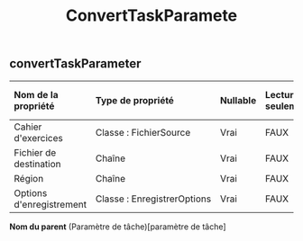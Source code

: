 ﻿---
title: ConvertTaskParamete
second_title: Aspose.Cells Cloud Documen
type: docs
url: /fr/specification/model/converttaskparameter/
description: "Aspose.Cells Spécification du modèle cloud : ConvertTaskParameter. Gérez sans effort Excel et d'autres feuilles de calcul avec des fonctionnalités telles que l'ouverture, la génération, l'édition, le fractionnement, la fusion, la comparaison et la conversion."
weight: 50
---
## **convertTaskParameter**

 

| Nom de la propriété| Type de propriété| Nullable| Lecture seulement| Valeur par défaut| Description|
|:- |:- |:- |:- |:- |:- |
| Cahier d'exercices| Classe : FichierSource| Vrai| FAUX|||
| Fichier de destination| Chaîne| Vrai| FAUX|||
| Région| Chaîne| Vrai| FAUX|||
| Options d'enregistrement| Classe : EnregistrerOptions| Vrai| FAUX|||

**Nom du parent** (Paramètre de tâche)[paramètre de tâche]